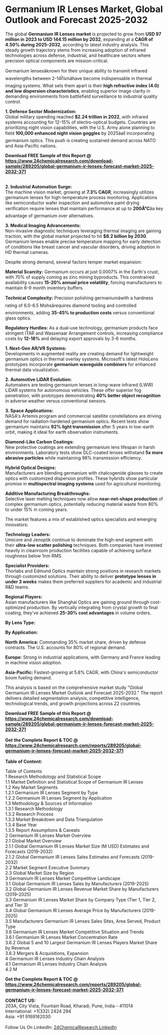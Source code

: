 <h1>Germanium IR Lenses Market, Global Outlook and Forecast 2025-2032</h1><p>The global <strong>Germanium IR Lenses market</strong> is projected to grow from <strong>USD 97 million in 2023 to USD 144.15 million by 2032</strong>, expanding at a <strong>CAGR of 4.50% during 2025-2032</strong>, according to latest industry analysis. This steady growth trajectory stems from increasing adoption of infrared technologies across defense, industrial, and healthcare sectors where precision optical components are mission-critical.</p><p>Germanium lensesâknown for their unique ability to transmit infrared wavelengths between 2-14Î¼mâhave become indispensable in thermal imaging systems. What sets them apart is their <strong>high refractive index (4.0) and low dispersion characteristics</strong>, enabling superior image clarity in demanding environments from battlefield surveillance to industrial quality control.</p><p><strong>1. Defense Sector Modernization:</strong><br>
Global military spending reached <strong>$2.24 trillion in 2022</strong>, with infrared systems accounting for 12-15% of electro-optical budgets. Countries are prioritizing night vision capabilities, with the U.S. Army alone planning to field <strong>100,000 enhanced night vision goggles</strong> by 2025âall incorporating germanium optics. This push is creating sustained demand across NATO and Asia-Pacific nations.</p><div><b>Download FREE Sample of this Report @ 
            <a href="https://www.24chemicalresearch.com/download-sample/289205/global-germanium-ir-lenses-forecast-market-2025-2032-371">
            https://www.24chemicalresearch.com/download-sample/289205/global-germanium-ir-lenses-forecast-market-2025-2032-371</a></b></div><br><p><strong>2. Industrial Automation Surge:</strong><br>
The machine vision market, growing at <strong>7.3% CAGR</strong>, increasingly utilizes germanium lenses for high-temperature process monitoring. Applications like semiconductor wafer inspection and automotive paint drying verification require lenses that maintain performance at up to <strong>200Â°C</strong>âa key advantage of germanium over alternatives.</p><p><strong>3. Medical Imaging Advancements:</strong><br>
Non-invasive diagnostic techniques leveraging thermal imaging are gaining traction, with the global market projected to hit <strong>$8.2 billion by 2030</strong>. Germanium lenses enable precise temperature mapping for early detection of conditions like breast cancer and vascular disorders, driving adoption in HD thermal cameras.</p><p>Despite strong demand, several factors temper market expansion:</p><p><strong>Material Scarcity:</strong> Germanium occurs at just 0.0007% in the Earth's crust, with 70% of supply coming as zinc mining byproducts. This constrained availability causes <strong>15-20% annual price volatility</strong>, forcing manufacturers to maintain 6-9 month inventory buffers.</p><p><strong>Technical Complexity:</strong> Precision polishing germaniumâwith a hardness rating of 6.0-6.5 Mohsârequires diamond tooling and controlled environments, adding <strong>35-45% to production costs</strong> versus conventional glass optics.</p><p><strong>Regulatory Hurdles:</strong> As a dual-use technology, germanium products face stringent ITAR and Wassenaar Arrangement controls, increasing compliance costs by <strong>12-18%</strong> and delaying export approvals by 3-6 months.</p><p><strong>1. Next-Gen AR/VR Systems:</strong><br>
Developments in augmented reality are creating demand for lightweight germanium optics in thermal overlay systems. Microsoft's latest HoloLens prototypes incorporate <strong>germanium waveguide combiners</strong> for enhanced thermal data visualization.</p><p><strong>2. Automotive LiDAR Evolution:</strong><br>
Automakers are testing germanium lenses in long-wave infrared (LWIR) LiDAR systems for autonomous vehicles. These offer superior fog penetration, with prototypes demonstrating <strong>40% better object recognition</strong> in adverse weather versus conventional sensors.</p><p><strong>3. Space Applications:</strong><br>
NASA's Artemis program and commercial satellite constellations are driving demand for radiation-hardened germanium optics. Recent tests show germanium maintains <strong>92% light transmission</strong> after 5 years in low-earth orbit, making it ideal for earth observation instruments.</p><p><strong>Diamond-Like Carbon Coatings:</strong><br>
	New protective coatings are extending germanium lens lifespan in harsh environments. Laboratory tests show DLC-coated lenses withstand <strong>5x more abrasive particles</strong> while maintaining 98% transmission efficiency.</p><p><strong>Hybrid Optical Designs:</strong><br>
	Manufacturers are blending germanium with chalcogenide glasses to create optics with customized dispersion profiles. These hybrids show particular promise in <strong>multispectral imaging systems</strong> used for agricultural monitoring.</p><p><strong>Additive Manufacturing Breakthroughs:</strong><br>
	Selective laser melting techniques now allow <strong>near-net-shape production</strong> of complex germanium optics, potentially reducing material waste from 80% to under 15% in coming years.</p><p>The market features a mix of established optics specialists and emerging innovators:</p><p><strong>Technology Leaders:</strong><br>
Umicore and Jenoptik continue to dominate the high-end segment with their <strong>ultra-low scatter polishing</strong> techniques. Both companies have invested heavily in cleanroom production facilities capable of achieving surface roughness below 1nm RMS.</p><p><strong>Specialist Providers:</strong><br>
Thorlabs and Edmund Optics maintain strong positions in research markets through customized solutions. Their ability to deliver <strong>prototype lenses in under 3 weeks</strong> makes them preferred suppliers for academic and industrial R&amp;D teams.</p><p><strong>Regional Players:</strong><br>
Asian manufacturers like Shanghai Optics are gaining ground through cost-optimized production. By vertically integrating from crystal growth to final coating, they've achieved <strong>25-30% cost advantages</strong> in volume orders.</p><p><strong>By Lens Type:</strong></p><p><strong>By Application:</strong></p><p><strong>North America:</strong> Commanding 35% market share, driven by defense contracts. The U.S. accounts for 80% of regional demand.</p><p><strong>Europe:</strong> Strong in industrial applications, with Germany and France leading in machine vision adoption.</p><p><strong>Asia-Pacific:</strong> Fastest-growing at 5.8% CAGR, with China's semiconductor boom fueling demand.</p><p>This analysis is based on the comprehensive market study "Global Germanium IR Lenses Market Outlook and Forecast 2025-2032." The report delivers detailed segmentation analysis, competitive intelligence, technological trends, and growth projections across 22 countries.</p><div><b>Download FREE Sample of this Report @ 
            <a href="https://www.24chemicalresearch.com/download-sample/289205/global-germanium-ir-lenses-forecast-market-2025-2032-371">
            https://www.24chemicalresearch.com/download-sample/289205/global-germanium-ir-lenses-forecast-market-2025-2032-371</a></b></div><br><div><b>Get the Complete Report & TOC @ 
            <a href="https://www.24chemicalresearch.com/reports/289205/global-germanium-ir-lenses-forecast-market-2025-2032-371">
            https://www.24chemicalresearch.com/reports/289205/global-germanium-ir-lenses-forecast-market-2025-2032-371</a></b></div><br>
            <b>Table of Content:</b><p>Table of Contents<br />
1 Research Methodology and Statistical Scope<br />
1.1 Market Definition and Statistical Scope of Germanium IR Lenses<br />
1.2 Key Market Segments<br />
1.2.1 Germanium IR Lenses Segment by Type<br />
1.2.2 Germanium IR Lenses Segment by Application<br />
1.3 Methodology & Sources of Information<br />
1.3.1 Research Methodology<br />
1.3.2 Research Process<br />
1.3.3 Market Breakdown and Data Triangulation<br />
1.3.4 Base Year<br />
1.3.5 Report Assumptions & Caveats<br />
2 Germanium IR Lenses Market Overview<br />
2.1 Global Market Overview<br />
2.1.1 Global Germanium IR Lenses Market Size (M USD) Estimates and Forecasts (2019-2032)<br />
2.1.2 Global Germanium IR Lenses Sales Estimates and Forecasts (2019-2032)<br />
2.2 Market Segment Executive Summary<br />
2.3 Global Market Size by Region<br />
3 Germanium IR Lenses Market Competitive Landscape<br />
3.1 Global Germanium IR Lenses Sales by Manufacturers (2019-2025)<br />
3.2 Global Germanium IR Lenses Revenue Market Share by Manufacturers (2019-2025)<br />
3.3 Germanium IR Lenses Market Share by Company Type (Tier 1, Tier 2, and Tier 3)<br />
3.4 Global Germanium IR Lenses Average Price by Manufacturers (2019-2025)<br />
3.5 Manufacturers Germanium IR Lenses Sales Sites, Area Served, Product Type<br />
3.6 Germanium IR Lenses Market Competitive Situation and Trends<br />
3.6.1 Germanium IR Lenses Market Concentration Rate<br />
3.6.2 Global 5 and 10 Largest Germanium IR Lenses Players Market Share by Revenue<br />
3.6.3 Mergers & Acquisitions, Expansion<br />
4 Germanium IR Lenses Industry Chain Analysis<br />
4.1 Germanium IR Lenses Industry Chain Analysis<br />
4.2 M</p><div><b>Get the Complete Report & TOC @ 
            <a href="https://www.24chemicalresearch.com/reports/289205/global-germanium-ir-lenses-forecast-market-2025-2032-371">
            https://www.24chemicalresearch.com/reports/289205/global-germanium-ir-lenses-forecast-market-2025-2032-371</a></b></div><br><b>CONTACT US:</b><br>
            203A, City Vista, Fountain Road, Kharadi, Pune, India - 411014<br>
            International: +1(332) 2424 294<br>
            Asia: +91 9169162030 <br><br>
            Follow Us On LinkedIn: <a href="https://www.linkedin.com/company/24chemicalresearch/">24ChemicalResearch LinkedIn</a>